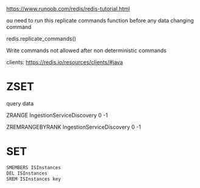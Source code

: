 https://www.runoob.com/redis/redis-tutorial.html



ou need to run this replicate commands function before any data changing command

redis.replicate_commands()



Write commands not allowed after non deterministic commands



clients: https://redis.io/resources/clients/#java



# ZSET

query data

ZRANGE IngestionServiceDiscovery 0 -1

ZREMRANGEBYRANK IngestionServiceDiscovery 0 -1

# SET

```javascript
SMEMBERS ISInstances
DEL ISInstances
SREM ISInstances key
```



